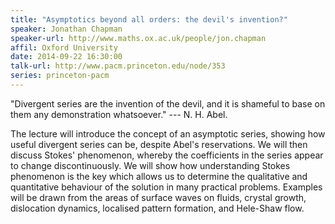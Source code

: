 ```yaml
---
title: "Asymptotics beyond all orders: the devil's invention?"
speaker: Jonathan Chapman
speaker-url: http://www.maths.ox.ac.uk/people/jon.chapman
affil: Oxford University
date: 2014-09-22 16:30:00
talk-url: http://www.pacm.princeton.edu/node/353
series: princeton-pacm
---
```


"Divergent series are the invention of the devil, and it is shameful to base on
them any demonstration whatsoever." --- N. H. Abel.

The lecture will introduce the concept of an asymptotic series, showing how
useful divergent series can be, despite Abel's reservations. We will then
discuss Stokes' phenomenon, whereby the coefficients in the series appear to
change discontinuously. We will show how understanding Stokes phenomenon is the
key which allows us to determine the qualitative and quantitative behaviour of
the solution in many practical problems. Examples will be drawn from the areas
of surface waves on fluids, crystal growth, dislocation dynamics, localised
pattern formation, and Hele-Shaw flow.

